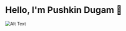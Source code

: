 # Hello, I'm Pushkin Dugam 👋
![Alt Text](https://th.bing.com/th/id/OIP.4tPOEuRs8y0BkKPUGq7OCAHaE8?pid=ImgDet&w=192&h=143.79746835443038&c=7&dpr=1.5)




